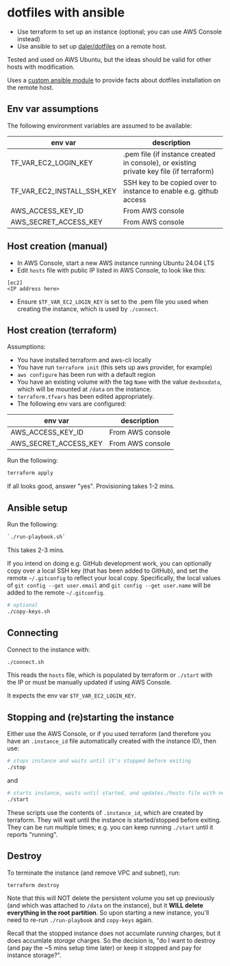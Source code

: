 # dotfiles with ansible

- Use terraform to set up an instance (optional; you can use AWS Console instead)
- Use ansible to set up [daler/dotfiles](https://github.com/daler/dotfiles) on a remote host.

Tested and used on AWS Ubuntu, but the ideas should be valid for other hosts
with modification.

Uses a [custom ansible module](library/dotfile_facts.py) to provide facts about
dotfiles installation on the remote host.

## Env var assumptions

The following environment variables are assumed to be available:

| env var                    | description                                                                             |
|----------------------------|-----------------------------------------------------------------------------------------|
| TF_VAR_EC2_LOGIN_KEY       | .pem file (if instance created in console), or existing private key file (if terraform) |
| TF_VAR_EC2_INSTALL_SSH_KEY | SSH key to be copied over to instance to enable e.g. github access                      |
| AWS_ACCESS_KEY_ID          | From AWS console                                                                        |
| AWS_SECRET_ACCESS_KEY      | From AWS console                                                                        |


## Host creation (manual)

- In AWS Console, start a new AWS instance running Ubuntu 24.04 LTS
- Edit `hosts` file with public IP listed in AWS Console, to look like this:

```
[ec2]
<IP address here>
```

- Ensure `$TF_VAR_EC2_LOGIN_KEY` is set to the .pem file you used when creating
  the instance, which is used by `./connect`.

## Host creation (terraform)

Assumptions:

- You have installed terraform and aws-cli locally
- You have run `terraform init` (this sets up aws provider, for example)
- `aws configure` has been run with a default region
- You have an existing volume with the tag `Name` with the value `devboxdata`,
  which will be mounted at `/data` on the instance.
- `terraform.tfvars` has been edited appropriately.
- The following env vars are configured:

| env var               | description      |
|-----------------------|------------------|
| AWS_ACCESS_KEY_ID     | From AWS console |
| AWS_SECRET_ACCESS_KEY | From AWS console |

Run the following:

```bash
terraform apply
```

If all looks good, answer "yes". Provisioning takes 1-2 mins.

## Ansible setup

Run the following:

```bash
`./run-playbook.sh`
```

This takes 2-3 mins.

If you intend on doing e.g. GitHub development work, you can optionally copy
over a local SSH key (that has been added to GitHub), and set the remote
`~/.gitconfig` to reflect your local copy. Specifically, the local values of
`git config --get user.email` and `git config --get user.name` will be added to
the remote `~/.gitconfig`.


```bash
# optional
./copy-keys.sh
```

## Connecting

Connect to the instance with:

```bash
./connect.sh
```

This reads the `hosts` file, which is populated by terraform or `./start` with
the IP or must be manually updated if using AWS Console.

It expects the env var `$TF_VAR_EC2_LOGIN_KEY`.

## Stopping and (re)starting the instance

Either use the AWS Console, or if you used terraform (and therefore you have an
`.instance_id` file automatically created with the instance ID), then use:

```bash
# stops instance and waits until it's stopped before exiting
./stop
```

and

```bash
# starts instance, waits until started, and updates./hosts file with new IP
./start
```

These scripts use the contents of `.instance_id`, which are created by
terraform. They will wait until the instance is started/stopped before exiting.
They can be run multiple times; e.g. you can keep running `./start`
until it reports "running". 

## Destroy

To terminate the instance (and remove VPC and subnet), run:

```bash
terraform destroy
```

Note that this will NOT delete the persistent volume you set up previously (and
which was attached to `/data` on the instance), but it **WILL delete everything
in the root partition**. So upon starting a new instance, you'll need to re-run
`./run-playbook` and `copy-keys` again.

Recall that the stopped instance does not accumlate *running* charges, but it
does accumlate *storage* charges. So the decision is, "do I want to destroy (and
pay the ~5 mins setup time later) or keep it stopped and pay for instance storage?".

